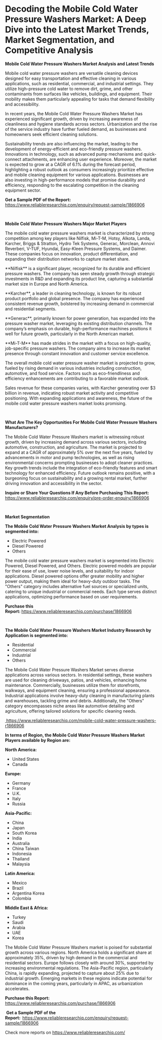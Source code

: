 <p><h1>Decoding the Mobile Cold Water Pressure Washers Market: A Deep Dive into the Latest Market Trends, Market Segmentation, and Competitive Analysis</h1></p><p><strong>Mobile Cold Water Pressure Washers Market Analysis and Latest Trends</strong></p>
<p><p>Mobile cold water pressure washers are versatile cleaning devices designed for easy transportation and effective cleaning in various applications, such as residential, commercial, and industrial settings. They utilize high-pressure cold water to remove dirt, grime, and other contaminants from surfaces like vehicles, buildings, and equipment. Their mobility makes them particularly appealing for tasks that demand flexibility and accessibility.</p><p>In recent years, the Mobile Cold Water Pressure Washers Market has experienced significant growth, driven by increasing awareness of cleanliness and hygiene standards across sectors. Urbanization and the rise of the service industry have further fueled demand, as businesses and homeowners seek efficient cleaning solutions. </p><p>Sustainability trends are also influencing the market, leading to the development of energy-efficient and eco-friendly pressure washers. Innovations in technology, such as advanced pump mechanisms and quick-connect attachments, are enhancing user experience. Moreover, the market is expected to grow at a CAGR of 6.1% during the forecast period, highlighting a robust outlook as consumers increasingly prioritize effective and mobile cleaning equipment for various applications. Businesses are also investing in high-performance models that promise durability and efficiency, responding to the escalating competition in the cleaning equipment sector.</p></p>
<p><strong>Get a Sample PDF of the Report:&nbsp;</strong> <a href="https://www.reliableresearchiq.com/enquiry/request-sample/1866906?utm_campaign=2301&utm_medium=2&utm_source=Github&utm_content=ia&utm_term=11042025&utm_id=mobile-cold-water-pressure-washers">https://www.reliableresearchiq.com/enquiry/request-sample/1866906</a></p>
<p>&nbsp;</p>
<p><strong>Mobile Cold Water Pressure Washers Major Market Players</strong></p>
<p><p>The mobile cold water pressure washers market is characterized by strong competition among key players like Nilfisk, Mi-T-M, Hotsy, Alkota, Landa, Karcher, Briggs & Stratton, Hydro Tek Systems, Generac, Morclean, Annovi Reverberi, V-TUF, Hyundai, Easy-Kleen Pressure Systems, and Daimer. These companies focus on innovation, product differentiation, and expanding their distribution networks to capture market share.</p><p>**Nilfisk** is a significant player, recognized for its durable and efficient pressure washers. The company has seen steady growth through strategic investments in R&D and expanding its product line, capturing a substantial market size in Europe and North America.</p><p>**Karcher**, a leader in cleaning technology, is known for its robust product portfolio and global presence. The company has experienced consistent revenue growth, bolstered by increasing demand in commercial and residential segments.</p><p>**Generac**, primarily known for power generation, has expanded into the pressure washer market, leveraging its existing distribution channels. The company’s emphasis on durable, high-performance machines positions it well for future growth, particularly in the North American market.</p><p>**Mi-T-M** has made strides in the market with a focus on high-quality, job-specific pressure washers. The company aims to increase its market presence through constant innovation and customer service excellence.</p><p>The overall mobile cold water pressure washer market is projected to grow, fueled by rising demand in various industries including construction, automotive, and food service. Factors such as eco-friendliness and efficiency enhancements are contributing to a favorable market outlook. </p><p>Sales revenue for these companies varies, with Karcher generating over $3 billion in revenue, indicating robust market activity and competitive positioning. With expanding applications and awareness, the future of the mobile cold water pressure washers market looks promising.</p></p>
<p>&nbsp;</p>
<p><strong>What Are The Key Opportunities For Mobile Cold Water Pressure Washers Manufacturers?</strong></p>
<p><p>The Mobile Cold Water Pressure Washers market is witnessing robust growth, driven by increasing demand across various sectors, including automotive, construction, and agriculture. The market is projected to expand at a CAGR of approximately 5% over the next five years, fueled by advancements in motor and pump technologies, as well as rising environmental concerns prompting businesses to adopt cleaner practices. Key growth trends include the integration of eco-friendly features and smart technology for enhanced efficiency. Future outlook remains positive, with a burgeoning focus on sustainability and a growing rental market, further driving innovation and accessibility in the sector.</p></p>
<p><strong>Inquire or Share Your Questions If Any Before Purchasing This Report:</strong> <a href="https://www.reliableresearchiq.com/enquiry/pre-order-enquiry/1866906?utm_campaign=2301&utm_medium=2&utm_source=Github&utm_content=ia&utm_term=11042025&utm_id=mobile-cold-water-pressure-washers">https://www.reliableresearchiq.com/enquiry/pre-order-enquiry/1866906</a></p>
<p>&nbsp;</p>
<p><strong>Market Segmentation</strong></p>
<p><strong>The Mobile Cold Water Pressure Washers Market Analysis by types is segmented into:</strong></p>
<p><ul><li>Electric Powered</li><li>Diesel Powered</li><li>Others</li></ul></p>
<p><p>The mobile cold water pressure washers market is segmented into Electric Powered, Diesel Powered, and Others. Electric powered models are popular for their ease of use, lower noise levels, and suitability for indoor applications. Diesel powered options offer greater mobility and higher power output, making them ideal for heavy-duty outdoor tasks. The "Others" category includes alternative fuel sources or specialized units, catering to unique industrial or commercial needs. Each type serves distinct applications, optimizing performance based on user requirements.</p></p>
<p><strong>Purchase this Report:&nbsp;</strong><a href="https://www.reliableresearchiq.com/purchase/1866906?utm_campaign=2301&utm_medium=2&utm_source=Github&utm_content=ia&utm_term=11042025&utm_id=mobile-cold-water-pressure-washers">https://www.reliableresearchiq.com/purchase/1866906</a></p>
<p>&nbsp;</p>
<p><strong>The Mobile Cold Water Pressure Washers Market Industry Research by Application is segmented into:</strong></p>
<p><ul><li>Residential</li><li>Commercial</li><li>Industrial</li><li>Others</li></ul></p>
<p><p>The Mobile Cold Water Pressure Washers Market serves diverse applications across various sectors. In residential settings, these washers are used for cleaning driveways, patios, and vehicles, enhancing home maintenance. Commercially, businesses utilize them for storefronts, walkways, and equipment cleaning, ensuring a professional appearance. Industrial applications involve heavy-duty cleaning in manufacturing plants and warehouses, tackling grime and debris. Additionally, the "Others" category encompasses niche areas like automotive detailing and agriculture, offering tailored solutions for specific cleaning needs.</p></p>
<p><a href="https://www.reliableresearchiq.com/mobile-cold-water-pressure-washers-r1866906?utm_campaign=2301&utm_medium=2&utm_source=Github&utm_content=ia&utm_term=11042025&utm_id=mobile-cold-water-pressure-washers">&nbsp;https://www.reliableresearchiq.com/mobile-cold-water-pressure-washers-r1866906</a></p>
<p><strong>In terms of Region, the Mobile Cold Water Pressure Washers Market Players available by Region are:</strong></p>
<p>
    <p> <strong> North America: </strong>
        <ul>
            <li>United States</li>
            <li>Canada</li>
        </ul>
        </p> 
    <p> <strong> Europe: </strong>
        <ul>
            <li>Germany</li>
            <li>France</li>
            <li>U.K.</li>
            <li>Italy</li>
            <li>Russia</li>
        </ul>
        </p> 
    <p> <strong> Asia-Pacific: </strong>
        <ul>
            <li>China</li>
            <li>Japan</li>
            <li>South Korea</li>
            <li>India</li>
            <li>Australia</li>
            <li>China Taiwan</li>
            <li>Indonesia</li>
            <li>Thailand</li>
            <li>Malaysia</li>
        </ul>
        </p> 
    <p> <strong> Latin America: </strong>
        <ul>
            <li>Mexico</li>
            <li>Brazil</li>
            <li>Argentina Korea</li>
            <li>Colombia</li>
        </ul>
        </p> 
    <p> <strong> Middle East & Africa: </strong>
        <ul>
            <li>Turkey</li>
            <li>Saudi</li>
            <li>Arabia</li>
            <li>UAE</li>
            <li>Korea</li>
        </ul>
    </p>
    </p>
<p><p>The Mobile Cold Water Pressure Washers market is poised for substantial growth across various regions. North America holds a significant share at approximately 35%, driven by high demand in the commercial and residential sectors. Europe follows closely with around 30%, supported by increasing environmental regulations. The Asia-Pacific region, particularly China, is rapidly expanding, projected to capture about 25% due to industrial growth. Emerging markets in these regions indicate potential for dominance in the coming years, particularly in APAC, as urbanization accelerates.</p></p>
<p><strong>Purchase this Report: </strong><a href="https://www.reliableresearchiq.com/purchase/1866906?utm_campaign=2301&utm_medium=2&utm_source=Github&utm_content=ia&utm_term=11042025&utm_id=mobile-cold-water-pressure-washers">https://www.reliableresearchiq.com/purchase/1866906</a></p>
<p>&nbsp;<strong>Get a Sample PDF of the Report:&nbsp;&nbsp;</strong><a href="https://www.reliableresearchiq.com/enquiry/request-sample/1866906?utm_campaign=2301&utm_medium=2&utm_source=Github&utm_content=ia&utm_term=11042025&utm_id=mobile-cold-water-pressure-washers">https://www.reliableresearchiq.com/enquiry/request-sample/1866906</a></p>
<p><strong></strong></p>
<p>Check more reports on <a href="https://www.reliableresearchiq.com/?utm_campaign=2301&utm_medium=2&utm_source=Github&utm_content=ia&utm_term=11042025&utm_id=mobile-cold-water-pressure-washers">https://www.reliableresearchiq.com/</a></p>
